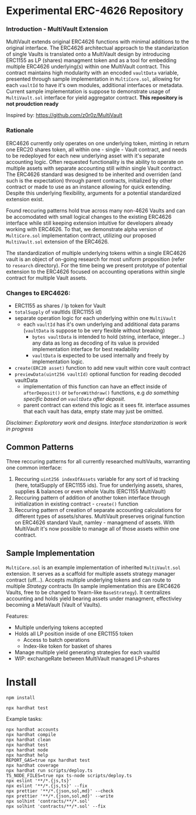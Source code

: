 # Experimental ERC-4626 Repository

### Introduction - MultiVault Extension

MultiVault extends original ERC4626 functions with minimal additions to the original interface. The ERC4626 architectual approach to the standarization of single Vaults is translated onto a MultiVault design by introducing ERC1155 as LP (shares) managment token and as a tool for embedding multiple ERC4626 underlying(s) within one MultiVault contract. This contract maintains high modularity with an encoded `vaultData` variable, presented through sample implementation in `MultiCore.sol`, allowing for each `vaultId` to have it's own modules, additional interfaces or metadata. Current sample implementation is suppose to demonstrate usage of `MultiVault.sol` interface for yield aggregator contract. **This repository is not proudction ready**

Inspired by: https://github.com/z0r0z/MultiVault

### Rationale

ERC4626 currently only operates on one underlying token, minting in return one ERC20 shares token, all within one - single - Vault contract, and needs to be redeployed for each new underlying asset with it's separate accounting logic. Often requested functionality is the ability to operate on multiple assets with separate accounting still within single Vault contract. The ERC4626 standard was designed to be inherited and overriden (and such is the expectation) through parent contracts, initialized by other contract or made to use as an instance allowing for quick extending. Despite this underlying flexibility, arguments for a potential standardized extension exist.

Found reccuring patterns hold true across many non-4626 Vaults and can be accomodated with small logical changes to the existing ERC4626 interface while still keeping extension intuitive for developers already working with ERC4626. To that, we demonstrate alpha version of `MultiCore.sol` implementation contract, utilizing our proposed `MultiVault.sol` extension of the ERC4626.

The standardization of multiple underlying tokens within a single ERC4626 vault is an object of on-going research for most uniform proposition (refer to `research` directory). For the time being we present prototype of potential extension to the ERC4626 focused on accounting operations within single contract for multiple Vault assets.

### Changes to ERC4626:

- ERC1155 as shares / lp token for Vault
- `totalSupply` of vaultIds (ERC1155 id)
- separate operation logic for each underlying within one `MultiVault`
  - each `vaultId` has it's own underlying and additional data params (`vaultData` is suppose to be very flexible without breaking)
    - `bytes vaultData` is intended to hold (string, interface, integer...) any data as long as decoding of its value is provided implementation interface for best readability
    - `vaultData` is expected to be used internally and freely by implementation logic.
- `create(ERC20 asset)` function to add new vault within core vault contract
- `previewData(uint256 vaultId)` optional function for reading decoded vaultData
  - implementation of this function can have an effect inside of `afterDeposit()` or `beforeWithdraw()` functions, e.g _do something specific based on `vaultData` after deposit_.
  - parent contract can extend this logic as it sees fit. interface assumes that each vault has data, empty state may just be omitted.

_Disclaimer: Exploratory work and designs. Interface standarization is work in progress_

## Common Patterns

Three reccuring patterns for all currently researched multiVaults, warranting one common interface:

1. Reccuring `uint256 indexOfAssets` variable for any sort of id tracking (here, totalSupply of ERC1155 ids). True for underlying assets, shares, supplies & balances or even whole Vaults (ERC1155 MultiVault)
2. Reccuring pattern of addition of another token interface through initialization in existing contract - `create()` function
3. Reccuring pattern of creation of separate accounting calculations for different types of assets/shares. MultiVault preserves original function on ERC4626 standard Vault, namley - managmend of assets. With MultiVault it's now possible to manage all of those assets within one contract.

## Sample Implementation

`MultiCore.sol` is an example implementation of inherited `MultiVault.sol` extension. It serves as a scaffold for multiple assets strategy manager contract (uff...). Accepts multiple underlying tokens and can route to multiple _Strategy_ contracts (In sample implementation this are ERC4626 Vaults, free to be changed to Yearn-like `BaseStrategy`). It centralizes accounting and holds yield bearing assets under managment, effectivley becoming a MetaVault (Vault of Vaults).

Features:

- Multiple underlying tokens accepted
- Holds all LP position inside of one ERC1155 token
  - Access to batch operations
  - Index-like token for basket of shares
- Manage multiple yield generating strategies for each vaultId
- WIP: exchangeRate between MultiVault managed LP-shares

# Install

`npm install`

`npx hardhat test`

Example tasks:

```shell
npx hardhat accounts
npx hardhat compile
npx hardhat clean
npx hardhat test
npx hardhat node
npx hardhat help
REPORT_GAS=true npx hardhat test
npx hardhat coverage
npx hardhat run scripts/deploy.ts
TS_NODE_FILES=true npx ts-node scripts/deploy.ts
npx eslint '**/*.{js,ts}'
npx eslint '**/*.{js,ts}' --fix
npx prettier '**/*.{json,sol,md}' --check
npx prettier '**/*.{json,sol,md}' --write
npx solhint 'contracts/**/*.sol'
npx solhint 'contracts/**/*.sol' --fix
```
